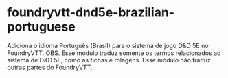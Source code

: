 # foundryvtt-dnd5e-brazilian-portuguese

Adiciona o idioma Português (Brasil) para o sistema de jogo D&D 5E no FoundryVTT.
OBS. Esse módulo traduz somente os termos relacionados ao sistema de D&D 5E, como as fichas e rolagens. Esse módulo não traduz outras partes do FoundryVTT.